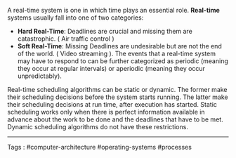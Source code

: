 A real-time system is one in which time plays an essential role. **Real-time** systems usually fall into one of two categories: 
- **Hard Real-Time**: Deadlines are crucial and missing them are catastrophic. ( Air traffic control ) 
- **Soft Real-Time**: Missing Deadlines are undesirable but are not the end of the world. ( Video streaming ). 
The events that a real-time system may have to respond to can be further categorized as periodic (meaning they occur at regular intervals) or aperiodic (meaning they occur unpredictably).

Real-time scheduling algorithms can be static or dynamic. The former make their scheduling decisions before the system starts running. The latter make their scheduling decisions at run time, after execution has started. Static scheduling works only when there is perfect information available in advance about the work to be done and the deadlines that have to be met. Dynamic scheduling algorithms do not have these restrictions.
___
Tags : #computer-architecture #operating-systems #processes
